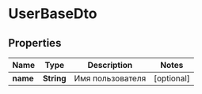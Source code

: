

# UserBaseDto


## Properties

| Name | Type | Description | Notes |
|------------ | ------------- | ------------- | -------------|
|**name** | **String** | Имя пользователя |  [optional] |



